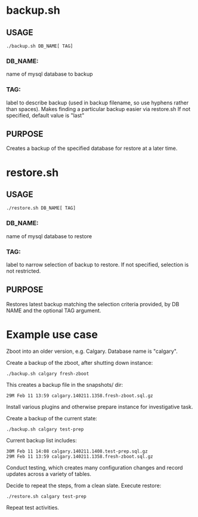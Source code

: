 backup.sh
=================

USAGE
-----------------

    ./backup.sh DB_NAME[ TAG]

### DB_NAME:
name of mysql database to backup

### TAG:
label to describe backup (used in backup filename,
so use hyphens rather than spaces).
Makes finding a particular backup easier via restore.sh
If not specified, default value is "last"

PURPOSE
-----------------

Creates a backup of the specified database for restore at a later
time.



restore.sh
=================

USAGE
-----------------

    ./restore.sh DB_NAME[ TAG]

### DB_NAME:
name of mysql database to restore

### TAG:
label to narrow selection of backup to restore.
If not specified, selection is not restricted.

PURPOSE
-----------------

Restores latest backup matching the selection criteria provided,
by DB NAME and the optional TAG argument.


Example use case
=================

Zboot into an older version, e.g. Calgary.  Database name is "calgary".

Create a backup of the zboot, after shutting down instance:

	./backup.sh calgary fresh-zboot

This creates a backup file in the snapshots/ dir:

	29M Feb 11 13:59 calgary.140211.1358.fresh-zboot.sql.gz

Install various plugins and otherwise prepare instance for investigative task.

Create a backup of the current state:

	./backup.sh calgary test-prep

Current backup list includes:

	30M Feb 11 14:08 calgary.140211.1408.test-prep.sql.gz
	29M Feb 11 13:59 calgary.140211.1358.fresh-zboot.sql.gz

Conduct testing, which creates many configuration changes and record updates across a variety of tables.

Decide to repeat the steps, from a clean slate.  Execute restore:

	./restore.sh calgary test-prep

Repeat test activities.
